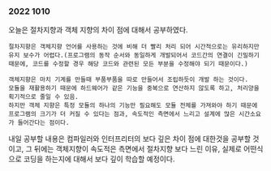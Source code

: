 ### 2022 1010

오늘은 절차지향과 객체 지향의 차이 점에 대해서 공부하였다.
```
절차지향은 객체지향 언어를 사용하는 것에 비해 더 빨리 처리 되어 시간적으로는 유리하지만
유지 보수가 어렵다.(프로그램의 동작 순서와 동일하게 개발되어서 코드간의 연결이 긴밀하기 때문에, 코드를 수정할 경우 해당 코드와 관련된 모든 부분을 수정해야 되기 때문이다.)

객체지향은 마치 기계를 만들때 부품부품을 따로 만들어서 조립하듯이 개발 하는 것이다.
모듈을 재활용하기 때문에 하드웨어가 같은 기능을 중복으로 연산하지 않도록 하고, 처리양을 획기적으로 줄일 수 있음.
하지만 객체 지향은 특정 모듈의 하나의 기능만 필요해도 모듈 전체를 가져와야 하기 때문에 프로그램의 크기가 더 커질 수 있다는 점과, 속도적인 측면에서 느리고 설계에 많은 시간소요가 들어간다는 점이다.
```

내일 공부할 내용은 컴파일러와 인터프리터의 보다 깊은 차이 점에 대한것을 공부할 것이고, 그 뒤에는 객체지향이 속도적은 측면에서 절차지향 보다 느린 이유, 실제로 어떤식으로 코딩을 하는지에 대해서 보다 깊이 학습할 예정이다.
